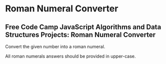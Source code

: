 # Roman Numeral Converter
## Free Code Camp JavaScript Algorithms and Data Structures Projects: Roman Numeral Converter
Convert the given number into a roman numeral.

All roman numerals answers should be provided in upper-case.
